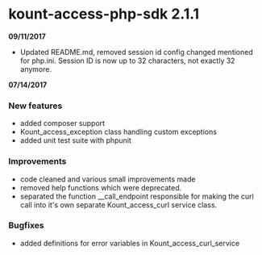 kount-access-php-sdk 2.1.1
===========================
**09/11/2017**
* Updated README.md, removed session id config changed mentioned for php.ini.  Session ID is now up to 32 characters, not exactly 32 anymore.

**07/14/2017**

### New features
* added composer support
* Kount_access_exception class handling custom exceptions
* added unit test suite with phpunit

### Improvements
* code cleaned and various small improvements made
* removed help functions which were deprecated.
* separated the function __call_endpoint responsible for making the curl call into it's own separate Kount_access_curl service class.

### Bugfixes
* added definitions for error variables in Kount_access_curl_service
